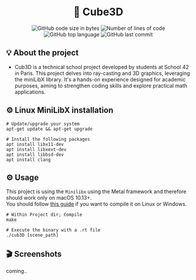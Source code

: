 <h1 align="center">
	🚀 Cube3D
</h1>

<p align="center">
	<img alt="GitHub code size in bytes" src="https://img.shields.io/github/languages/code-size/JBVer/Cube3D?color=lightblue" />
	<img alt="Number of lines of code" src="https://tokei.rs/b1/github/JBVer/Cube3D?category=code" />
	<img alt="GitHub top language" src="https://img.shields.io/github/languages/top/JBVer/Cube3D?color=blue" />
	<img alt="GitHub last commit" src="https://img.shields.io/github/last-commit/JBVer/Cube3D?color=green" />
</p>

## 💡 About the project
* Cub3D is a technical school project developed by students at School 42 in Paris. This project delves into ray-casting and 3D graphics, leveraging the miniLibX library. It's a hands-on experience designed for academic purposes, aiming to strengthen coding skills and explore practical math applications.

## ⚙️ Linux MiniLibX installation
```shell
# Update/upgrade your system
apt-get update && apt-get upgrade

# Install the following packages
apt install libx11-dev
apt install libxext-dev
apt install libbsd-dev
apt install clang
```

## ⚙️ Usage
This project is using the ``Minilibx`` using the Metal framework and therefore should work only on macOS 10.13+.<br>
You should follow [this guide](https://github.com/ilkou/minilibx) if you want to compile it on Linux or Windows.

```shell
# Within Project dir; Compile
make

# Execute the binary with a .rt file
./cub3D [scene_path]
```

## 🎬 Screenshots
coming..
